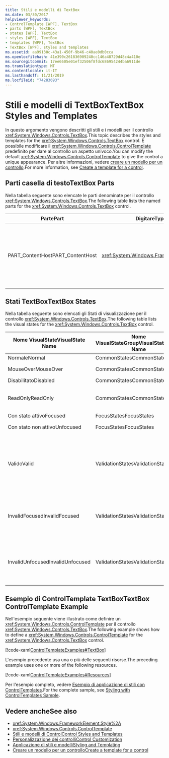 ```yaml
---
title: Stili e modelli di TextBox
ms.date: 03/30/2017
helpviewer_keywords:
- ControlTemplate [WPF], TextBox
- parts [WPF], TextBox
- states [WPF], TextBox
- styles [WPF], TextBox
- templates [WPF], TextBox
- TextBox [WPF], styles and templates
ms.assetid: aa99130c-43a1-450f-9b46-c40ae0db0cca
ms.openlocfilehash: 41e390c261836909240cc146a48729d48c4a410e
ms.sourcegitcommit: 17ee6605e01ef32506f8fdc686954244ba6911de
ms.translationtype: MT
ms.contentlocale: it-IT
ms.lasthandoff: 11/21/2019
ms.locfileid: "74283693"
---
```

# <a name="textbox-styles-and-templates"></a><span data-ttu-id="30f48-102">Stili e modelli di TextBox</span><span class="sxs-lookup"><span data-stu-id="30f48-102">TextBox Styles and Templates</span></span>
<span data-ttu-id="30f48-103">In questo argomento vengono descritti gli stili e i modelli per il controllo <xref:System.Windows.Controls.TextBox>.</span><span class="sxs-lookup"><span data-stu-id="30f48-103">This topic describes the styles and templates for the <xref:System.Windows.Controls.TextBox> control.</span></span> <span data-ttu-id="30f48-104">È possibile modificare il <xref:System.Windows.Controls.ControlTemplate> predefinito per dare al controllo un aspetto univoco.</span><span class="sxs-lookup"><span data-stu-id="30f48-104">You can modify the default <xref:System.Windows.Controls.ControlTemplate> to give the control a unique appearance.</span></span> <span data-ttu-id="30f48-105">Per altre informazioni, vedere [creare un modello per un controllo](../../../desktop-wpf/themes/how-to-create-apply-template.md).</span><span class="sxs-lookup"><span data-stu-id="30f48-105">For more information, see [Create a template for a control](../../../desktop-wpf/themes/how-to-create-apply-template.md).</span></span>  
  
## <a name="textbox-parts"></a><span data-ttu-id="30f48-106">Parti casella di testo</span><span class="sxs-lookup"><span data-stu-id="30f48-106">TextBox Parts</span></span>  
 <span data-ttu-id="30f48-107">Nella tabella seguente sono elencate le parti denominate per il controllo <xref:System.Windows.Controls.TextBox>.</span><span class="sxs-lookup"><span data-stu-id="30f48-107">The following table lists the named parts for the <xref:System.Windows.Controls.TextBox> control.</span></span>  
  
|<span data-ttu-id="30f48-108">Parte</span><span class="sxs-lookup"><span data-stu-id="30f48-108">Part</span></span>|<span data-ttu-id="30f48-109">Digitare</span><span class="sxs-lookup"><span data-stu-id="30f48-109">Type</span></span>|<span data-ttu-id="30f48-110">description</span><span class="sxs-lookup"><span data-stu-id="30f48-110">Description</span></span>|  
|-|-|-|  
|<span data-ttu-id="30f48-111">PART_ContentHost</span><span class="sxs-lookup"><span data-stu-id="30f48-111">PART_ContentHost</span></span>|<xref:System.Windows.FrameworkElement>|<span data-ttu-id="30f48-112">Elemento visivo che può contenere un <xref:System.Windows.FrameworkElement>.</span><span class="sxs-lookup"><span data-stu-id="30f48-112">A visual element that can contain a <xref:System.Windows.FrameworkElement>.</span></span> <span data-ttu-id="30f48-113">Il testo dell'<xref:System.Windows.Controls.TextBox> viene visualizzato in questo elemento.</span><span class="sxs-lookup"><span data-stu-id="30f48-113">The text of the <xref:System.Windows.Controls.TextBox> is displayed in this element.</span></span>|  
  
## <a name="textbox-states"></a><span data-ttu-id="30f48-114">Stati TextBox</span><span class="sxs-lookup"><span data-stu-id="30f48-114">TextBox States</span></span>  
 <span data-ttu-id="30f48-115">Nella tabella seguente sono elencati gli Stati di visualizzazione per il controllo <xref:System.Windows.Controls.TextBox>.</span><span class="sxs-lookup"><span data-stu-id="30f48-115">The following table lists the visual states for the <xref:System.Windows.Controls.TextBox> control.</span></span>  
  
|<span data-ttu-id="30f48-116">Nome VisualState</span><span class="sxs-lookup"><span data-stu-id="30f48-116">VisualState Name</span></span>|<span data-ttu-id="30f48-117">Nome VisualStateGroup</span><span class="sxs-lookup"><span data-stu-id="30f48-117">VisualStateGroup Name</span></span>|<span data-ttu-id="30f48-118">description</span><span class="sxs-lookup"><span data-stu-id="30f48-118">Description</span></span>|  
|----------------------|---------------------------|-----------------|  
|<span data-ttu-id="30f48-119">Normale</span><span class="sxs-lookup"><span data-stu-id="30f48-119">Normal</span></span>|<span data-ttu-id="30f48-120">CommonStates</span><span class="sxs-lookup"><span data-stu-id="30f48-120">CommonStates</span></span>|<span data-ttu-id="30f48-121">Lo stato predefinito.</span><span class="sxs-lookup"><span data-stu-id="30f48-121">The default state.</span></span>|  
|<span data-ttu-id="30f48-122">MouseOver</span><span class="sxs-lookup"><span data-stu-id="30f48-122">MouseOver</span></span>|<span data-ttu-id="30f48-123">CommonStates</span><span class="sxs-lookup"><span data-stu-id="30f48-123">CommonStates</span></span>|<span data-ttu-id="30f48-124">Il puntatore del mouse è posizionato sul controllo.</span><span class="sxs-lookup"><span data-stu-id="30f48-124">The mouse pointer is positioned over the control.</span></span>|  
|<span data-ttu-id="30f48-125">Disabilitato</span><span class="sxs-lookup"><span data-stu-id="30f48-125">Disabled</span></span>|<span data-ttu-id="30f48-126">CommonStates</span><span class="sxs-lookup"><span data-stu-id="30f48-126">CommonStates</span></span>|<span data-ttu-id="30f48-127">Il controllo è disabilitato.</span><span class="sxs-lookup"><span data-stu-id="30f48-127">The control is disabled.</span></span>|  
|<span data-ttu-id="30f48-128">ReadOnly</span><span class="sxs-lookup"><span data-stu-id="30f48-128">ReadOnly</span></span>|<span data-ttu-id="30f48-129">CommonStates</span><span class="sxs-lookup"><span data-stu-id="30f48-129">CommonStates</span></span>|<span data-ttu-id="30f48-130">L'utente non può modificare il testo nel <xref:System.Windows.Controls.TextBox>.</span><span class="sxs-lookup"><span data-stu-id="30f48-130">The user cannot change the text in the <xref:System.Windows.Controls.TextBox>.</span></span>|  
|<span data-ttu-id="30f48-131">Con stato attivo</span><span class="sxs-lookup"><span data-stu-id="30f48-131">Focused</span></span>|<span data-ttu-id="30f48-132">FocusStates</span><span class="sxs-lookup"><span data-stu-id="30f48-132">FocusStates</span></span>|<span data-ttu-id="30f48-133">Il controllo ha lo stato attivo.</span><span class="sxs-lookup"><span data-stu-id="30f48-133">The control has focus.</span></span>|  
|<span data-ttu-id="30f48-134">Con stato non attivo</span><span class="sxs-lookup"><span data-stu-id="30f48-134">Unfocused</span></span>|<span data-ttu-id="30f48-135">FocusStates</span><span class="sxs-lookup"><span data-stu-id="30f48-135">FocusStates</span></span>|<span data-ttu-id="30f48-136">Il controllo non ha lo stato attivo.</span><span class="sxs-lookup"><span data-stu-id="30f48-136">The control does not have focus.</span></span>|  
|<span data-ttu-id="30f48-137">Valido</span><span class="sxs-lookup"><span data-stu-id="30f48-137">Valid</span></span>|<span data-ttu-id="30f48-138">ValidationStates</span><span class="sxs-lookup"><span data-stu-id="30f48-138">ValidationStates</span></span>|<span data-ttu-id="30f48-139">Il controllo Usa la classe <xref:System.Windows.Controls.Validation> e la proprietà <xref:System.Windows.Controls.Validation.HasError%2A?displayProperty=nameWithType> associata è `false`.</span><span class="sxs-lookup"><span data-stu-id="30f48-139">The control uses the <xref:System.Windows.Controls.Validation> class and the <xref:System.Windows.Controls.Validation.HasError%2A?displayProperty=nameWithType> attached property is `false`.</span></span>|  
|<span data-ttu-id="30f48-140">InvalidFocused</span><span class="sxs-lookup"><span data-stu-id="30f48-140">InvalidFocused</span></span>|<span data-ttu-id="30f48-141">ValidationStates</span><span class="sxs-lookup"><span data-stu-id="30f48-141">ValidationStates</span></span>|<span data-ttu-id="30f48-142">Il <xref:System.Windows.Controls.Validation.HasError%2A?displayProperty=nameWithType> proprietà associata è `true` il controllo ha lo stato attivo.</span><span class="sxs-lookup"><span data-stu-id="30f48-142">The <xref:System.Windows.Controls.Validation.HasError%2A?displayProperty=nameWithType> attached property is `true` has the control has focus.</span></span>|  
|<span data-ttu-id="30f48-143">InvalidUnfocused</span><span class="sxs-lookup"><span data-stu-id="30f48-143">InvalidUnfocused</span></span>|<span data-ttu-id="30f48-144">ValidationStates</span><span class="sxs-lookup"><span data-stu-id="30f48-144">ValidationStates</span></span>|<span data-ttu-id="30f48-145">Il <xref:System.Windows.Controls.Validation.HasError%2A?displayProperty=nameWithType> proprietà associata è `true` ha il controllo non ha lo stato attivo.</span><span class="sxs-lookup"><span data-stu-id="30f48-145">The <xref:System.Windows.Controls.Validation.HasError%2A?displayProperty=nameWithType> attached property is `true` has the control does not have focus.</span></span>|  
  
## <a name="textbox-controltemplate-example"></a><span data-ttu-id="30f48-146">Esempio di ControlTemplate TextBox</span><span class="sxs-lookup"><span data-stu-id="30f48-146">TextBox ControlTemplate Example</span></span>  
 <span data-ttu-id="30f48-147">Nell'esempio seguente viene illustrato come definire un <xref:System.Windows.Controls.ControlTemplate> per il controllo <xref:System.Windows.Controls.TextBox>.</span><span class="sxs-lookup"><span data-stu-id="30f48-147">The following example shows how to define a <xref:System.Windows.Controls.ControlTemplate> for the <xref:System.Windows.Controls.TextBox> control.</span></span>  
  
 [!code-xaml[ControlTemplateExamples#TextBox](~/samples/snippets/csharp/VS_Snippets_Wpf/ControlTemplateExamples/CS/resources/textbox.xaml#textbox)]  
  
 <span data-ttu-id="30f48-148">L'esempio precedente usa una o più delle seguenti risorse.</span><span class="sxs-lookup"><span data-stu-id="30f48-148">The preceding example uses one or more of the following resources.</span></span>  
  
 [!code-xaml[ControlTemplateExamples#Resources](~/samples/snippets/csharp/VS_Snippets_Wpf/ControlTemplateExamples/CS/resources/shared.xaml#resources)]  
  
 <span data-ttu-id="30f48-149">Per l'esempio completo, vedere [Esempio di applicazione di stili con ControlTemplates](https://github.com/Microsoft/WPF-Samples/tree/master/Styles%20&%20Templates/IntroToStylingAndTemplating).</span><span class="sxs-lookup"><span data-stu-id="30f48-149">For the complete sample, see [Styling with ControlTemplates Sample](https://github.com/Microsoft/WPF-Samples/tree/master/Styles%20&%20Templates/IntroToStylingAndTemplating).</span></span>  
  
## <a name="see-also"></a><span data-ttu-id="30f48-150">Vedere anche</span><span class="sxs-lookup"><span data-stu-id="30f48-150">See also</span></span>

- <xref:System.Windows.FrameworkElement.Style%2A>
- <xref:System.Windows.Controls.ControlTemplate>
- [<span data-ttu-id="30f48-151">Stili e modelli di Control</span><span class="sxs-lookup"><span data-stu-id="30f48-151">Control Styles and Templates</span></span>](control-styles-and-templates.md)
- [<span data-ttu-id="30f48-152">Personalizzazione dei controlli</span><span class="sxs-lookup"><span data-stu-id="30f48-152">Control Customization</span></span>](control-customization.md)
- [<span data-ttu-id="30f48-153">Applicazione di stili e modelli</span><span class="sxs-lookup"><span data-stu-id="30f48-153">Styling and Templating</span></span>](../../../desktop-wpf/fundamentals/styles-templates-overview.md)
- [<span data-ttu-id="30f48-154">Creare un modello per un controllo</span><span class="sxs-lookup"><span data-stu-id="30f48-154">Create a template for a control</span></span>](../../../desktop-wpf/themes/how-to-create-apply-template.md)

